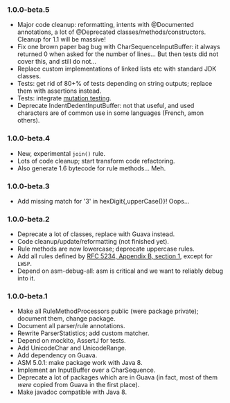 ### 1.0.0-beta.5

* Major code cleanup: reformatting, intents with @Documented annotations, a lot
  of @Deprecated classes/methods/constructors. Cleanup for 1.1 will be massive!
* Fix one brown paper bag bug with CharSequenceInputBuffer: it always returned 0
  when asked for the number of lines... But then tests did not cover this, and
  still do not...
* Replace custom implementations of linked lists etc with standard JDK classes.
* Tests: get rid of 80+% of tests depending on string outputs; replace them with
  assertions instead.
* Tests: integrate [mutation testing](https://github.com/hcoles/pitest).
* Deprecate IndentDedentInputBuffer: not that useful, and used characters are of
  common use in some languages (French, amon others).

### 1.0.0-beta.4

* New, experimental `join()` rule.
* Lots of code cleanup; start transform code refactoring.
* Also generate 1.6 bytecode for rule methods... Meh.

### 1.0.0-beta.3

* Add missing match for '3' in hexDigit{,upperCase()}! Oops...

### 1.0.0-beta.2

* Deprecate a lot of classes, replace with Guava instead.
* Code cleanup/update/reformatting (not finished yet).
* Rule methods are now lowercase; deprecate uppercase rules.
* Add all rules defined by
  [RFC 5234, Appendix B, section 1](https://tools.ietf.org/html/rfc5234#appendix-B.1), except for `LWSP`.
* Depend on asm-debug-all: asm is critical and we want to reliably debug into
  it.

### 1.0.0-beta.1

* Make all RuleMethodProcessors public (were package private); document them,
  change package.
* Document all parser/rule annotations.
* Rewrite ParserStatistics; add custom matcher.
* Depend on mockito, AssertJ for tests.
* Add UnicodeChar and UnicodeRange.
* Add dependency on Guava.
* ASM 5.0.1: make package work with Java 8.
* Implement an InputBuffer over a CharSequence.
* Deprecate a lot of packages which are in Guava (in fact, most of them _were_
  copied from Guava in the first place).
* Make javadoc compatible with Java 8.

